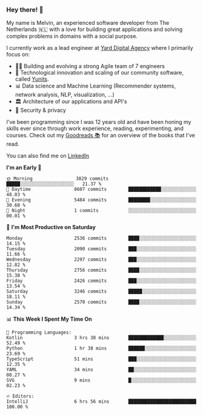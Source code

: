 ### Hey there! 👋

My name is Melvin, an experienced software developer from The Netherlands 🇳🇱 with a love for building great applications and solving complex problems in domains with a social purpose. 

I currently work as a lead engineer at [Yard Digital Agency](https://github.com/yardinternet) where I primarily focus on:

* 👏🏼 Building and evolving a strong Agile team of 7 engineers
* 🚀 Technological innovation and scaling of our community software, called [Yunits](https://www.yunits.com/).
* 📊 Data science and Machine Learning (Recommender systems, network analysis, NLP, visualization, ...)
* 🏛 Architecture of our applications and API's
* 🔐 Security & privacy

I've been programming since I was 12 years old and have been honing my skills ever since through work experience, reading, experimenting, and courses.
Check out my [Goodreads 📚](https://goodreads.com/melvinkoopmans) for an overview of the books that I've read. 

You can also find me on [LinkedIn](https://www.linkedin.com/in/melvinkoopmans)

<!--START_SECTION:waka-->
**I'm an Early 🐤** 

```text
🌞 Morning                3829 commits        █████░░░░░░░░░░░░░░░░░░░░   21.37 % 
🌆 Daytime                8607 commits        ████████████░░░░░░░░░░░░░   48.03 % 
🌃 Evening                5484 commits        ████████░░░░░░░░░░░░░░░░░   30.60 % 
🌙 Night                  1 commits           ░░░░░░░░░░░░░░░░░░░░░░░░░   00.01 % 
```
📅 **I'm Most Productive on Saturday** 

```text
Monday                   2536 commits        ████░░░░░░░░░░░░░░░░░░░░░   14.15 % 
Tuesday                  2090 commits        ███░░░░░░░░░░░░░░░░░░░░░░   11.66 % 
Wednesday                2297 commits        ███░░░░░░░░░░░░░░░░░░░░░░   12.82 % 
Thursday                 2756 commits        ████░░░░░░░░░░░░░░░░░░░░░   15.38 % 
Friday                   2426 commits        ███░░░░░░░░░░░░░░░░░░░░░░   13.54 % 
Saturday                 3246 commits        █████░░░░░░░░░░░░░░░░░░░░   18.11 % 
Sunday                   2570 commits        ████░░░░░░░░░░░░░░░░░░░░░   14.34 % 
```


📊 **This Week I Spent My Time On** 

```text
💬 Programming Languages: 
Kotlin                   3 hrs 38 mins       █████████████░░░░░░░░░░░░   52.49 % 
Python                   1 hr 38 mins        ██████░░░░░░░░░░░░░░░░░░░   23.69 % 
TypeScript               51 mins             ███░░░░░░░░░░░░░░░░░░░░░░   12.35 % 
YAML                     34 mins             ██░░░░░░░░░░░░░░░░░░░░░░░   08.27 % 
SVG                      9 mins              █░░░░░░░░░░░░░░░░░░░░░░░░   02.23 % 

🔥 Editors: 
IntelliJ                 6 hrs 56 mins       █████████████████████████   100.00 % 
```


<!--END_SECTION:waka-->
